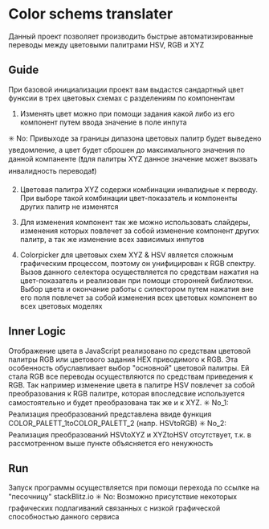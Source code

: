 # Color schems translater

Данный проект позволяет производить быстрые автоматизированные переводы между цветовыми палитрами HSV, RGB и XYZ

## Guide

При базовой инициализации проект вам выдастся сандартный цвет функсии в трех цветовых схемах с разделениям по компонентам

1) Изменять цвет можно при помощи задания какой либо из его компонент путем ввода значение в поле инпута

✳️ No: Привыходе за границы дипазона цветовых палитр будет выведено уведомление, а цвет будет сброшен до максимального значения по данной компаненте (❗️для палитры XYZ данное значение может вызвать инвалидность перевода❗️)

2) Цветовая палитра XYZ содержи комбинации инвалидные к перводу. При выборе такой комбинации цвет-показатель и компоненты других палитр не изменятся

3) Для изменения компонент так же можно использовать слайдеры, изменения которых повлечет за собой изменение компонент других палитр, а так же изменение всех зависимых инпутов

4) Colorpicker для цветовых схем XYZ & HSV является сложным графическим процессом, поэтому он унифицирован к RGB спектру. Вызов данного селектора осуществляется по средствам нажатия на цвет-показатель и реализован при помощи сторонней библиотеки. Выбор цвета и окончание работы с силектором путем нажатия вне его поля повлечет за собой изменения всех цветовых компонент во всех цветовых моделях

## Inner Logic

Отображение цвета в JavaScript реализовано по средствам цветовой палитры RGB или цветового задания HEX приводимого к RGB. Эта особенность обуславливает выбор "основной" цветовой палитры. Ей стала RGB все переводы осуществляются по средствам приведения к RGB. Так например изменение цвета в палитре HSV повлечет за собой преобразования к RGB палитре, которая впоследсвие используется самостоятельно и будет преобразована так же и к XYZ. 
✳️ No_1: Реализация преобразований представлена ввиде функция COLOR_PALETT_1toCOLOR_PALETT_2 (напр. HSVtoRGB)
✳️ No_2: Реализация преобразований HSVtoXYZ и XYZtoHSV отсутствует, т.к. в рассмотренном выше пункте объясняется его ненужность

## Run

Запуск программы осуществляется при помощи перехода по ссылке на "песочницу" stackBlitz.io
✳️ No: Возможно присутствие некоторых графических подлагиваний связанных с низкой графической способностью данного сервиса
